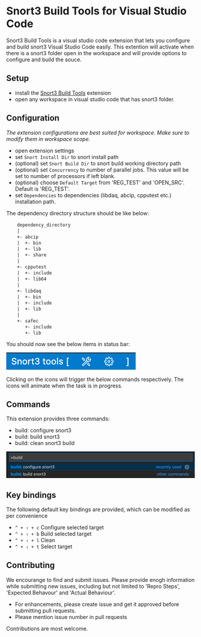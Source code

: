 # Snort3 Build Tools for Visual Studio Code

Snort3 Build Tools is a visual studio code extension that lets you configure and build snort3 Visual Studio Code easily. This extention will activate when there is a snort3 folder open in the workspace and will provide options to configure and build the souce.

## Setup

* install the [Snort3 Build Tools](https://marketplace.visualstudio.com/items?itemName=diptopandit.snort3-test-adapter) extension
* open any workspace in visual studio code that has snort3 folder.

## Configuration

_The extension configurations are best suited for workspace. Make sure to modify them in workspace scope._

* open extension settings 
* set `Snort Install Dir` to snort install path
* (optional) set `Snort Build Dir` to snort build working directory path
* (optional) set `Concurrency` to number of parallel jobs. This value will be set to number of processors if left blank.
* (optional) choose `Default Target` from 'REG_TEST' and 'OPEN_SRC'. Default is 'REG_TEST'.
* set `Dependencies` to dependencies (libdaq, abcip, cpputest etc.) installation path.

The dependency directory structure should be like below:
```
    dependency_directory
    |
    +- abcip
    |  +- bin
    |  +- lib
    |  +- share
    |
    +- cpputest
    |  +- include
    |  +- lib64
    |
    +- libdaq
    |  +- bin
    |  +- include
    |  +- lib
    |
    +- safec
       +- include
       +- lib
```
You should now see the below items in status bar:

![status bar items](https://raw.githubusercontent.com/diptopandit/vscode-snort3-build-tools/main/img/status-items.png)

Clicking on the icons will trigger the below commands respectively. The icons will animate when the task is in progress.

## Commands

This extension provides three commands:
* build: configure snort3
* build: build snort3
* build: clean snort3 build

![registered commands](https://raw.githubusercontent.com/diptopandit/vscode-snort3-build-tools/main/img/commands.png)

## Key bindings

The following default key bindings are provided, which can be modified as per convenience
* `^ + ⇧ + c` Configure selected target
* `^ + ⇧ + b` Build selected target
* `^ + ⇧ + l` Clean
* `^ + ⇧ + t` Select target

## Contributing

We encourange to find and submit issues. Please provide enogh information while submitting new issues, including but not limited to 'Repro Steps', 'Expected Behavour' and 'Actual Behaviour'.

- For enhancements, please create issue and get it approved before submitting pull requests.
- Please mention issue number in pull requests

Contributions are most welcome.

